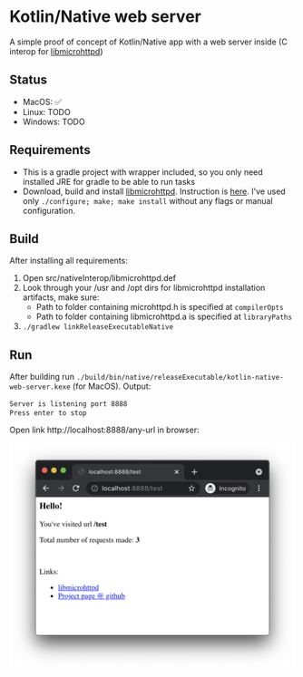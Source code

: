 # Kotlin/Native web server

A simple proof of concept of Kotlin/Native app with a web server inside (C interop for [libmicrohttpd](https://www.gnu.org/software/libmicrohttpd/))

## Status

* MacOS: ✅
* Linux: TODO
* Windows: TODO

## Requirements

* This is a gradle project with wrapper included, so you only need installed JRE for gradle to be able to run tasks
* Download, build and install [libmicrohttpd](https://www.gnu.org/software/libmicrohttpd/). Instruction is [here](https://github.com/ulion/libmicrohttpd/blob/master/INSTALL). I've used only `./configure; make; make install` without any flags or manual configuration.

## Build

After installing all requirements:

1. Open src/nativeInterop/libmicrohttpd.def
2. Look through your /usr and /opt dirs for libmicrohttpd installation artifacts, make sure:
   * Path to folder containing microhttpd.h is specified at `compilerOpts`
   * Path to folder containing libmicrohttpd.a is specified at `libraryPaths`
3. `./gradlew linkReleaseExecutableNative`

## Run

After building run `./build/bin/native/releaseExecutable/kotlin-native-web-server.kexe` (for MacOS). Output:
```
Server is listening port 8888
Press enter to stop
```
Open link http://localhost:8888/any-url in browser:

![Browser screenshot](screenshot.png)

